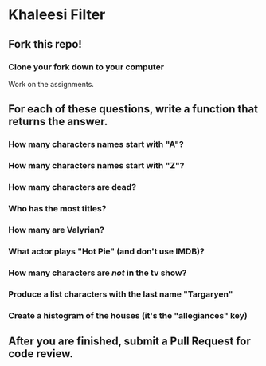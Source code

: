 # Khaleesi Filter

## Fork this repo!
### Clone your fork down to your computer
Work on the assignments.

## For each of these questions, write a function that returns the answer.

### How many characters names start with "A"?
### How many characters names start with "Z"?
### How many characters are dead?
### Who has the most titles?
### How many are Valyrian?
### What actor plays "Hot Pie" (and don't use IMDB)?
### How many characters are *not* in the tv show?
### Produce a list characters with the last name "Targaryen"
### Create a histogram of the houses (it's the "allegiances" key)
 


## After you are finished, submit a Pull Request for code review.
